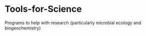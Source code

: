 # Tools-for-Science
Programs to help with research (particularly microbial ecology and biogeochemistry)
